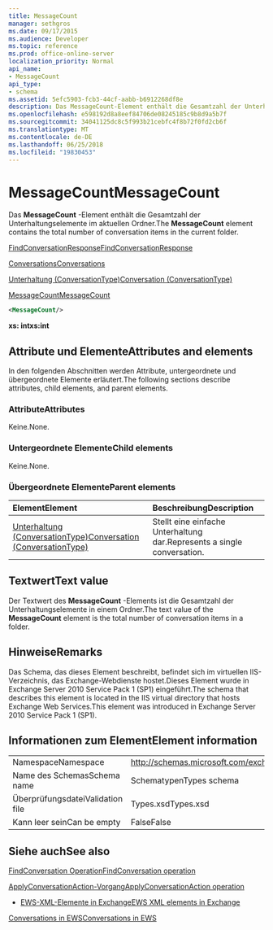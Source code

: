 ```yaml
---
title: MessageCount
manager: sethgros
ms.date: 09/17/2015
ms.audience: Developer
ms.topic: reference
ms.prod: office-online-server
localization_priority: Normal
api_name:
- MessageCount
api_type:
- schema
ms.assetid: 5efc5903-fcb3-44cf-aabb-b6912268df8e
description: Das MessageCount-Element enthält die Gesamtzahl der Unterhaltungselemente im aktuellen Ordner.
ms.openlocfilehash: e598192d8a8eef84706de08245185c9b8d9a5b7f
ms.sourcegitcommit: 34041125dc8c5f993b21cebfc4f8b72f0fd2cb6f
ms.translationtype: MT
ms.contentlocale: de-DE
ms.lasthandoff: 06/25/2018
ms.locfileid: "19830453"
---
```

# <a name="messagecount"></a><span data-ttu-id="871a9-103">MessageCount</span><span class="sxs-lookup"><span data-stu-id="871a9-103">MessageCount</span></span>

<span data-ttu-id="871a9-104">Das **MessageCount** -Element enthält die Gesamtzahl der Unterhaltungselemente im aktuellen Ordner.</span><span class="sxs-lookup"><span data-stu-id="871a9-104">The **MessageCount** element contains the total number of conversation items in the current folder.</span></span> 
  
[<span data-ttu-id="871a9-105">FindConversationResponse</span><span class="sxs-lookup"><span data-stu-id="871a9-105">FindConversationResponse</span></span>](findconversationresponse.md)
  
[<span data-ttu-id="871a9-106">Conversations</span><span class="sxs-lookup"><span data-stu-id="871a9-106">Conversations</span></span>](conversations-ex15websvcsotherref.md)
  
[<span data-ttu-id="871a9-107">Unterhaltung (ConversationType)</span><span class="sxs-lookup"><span data-stu-id="871a9-107">Conversation (ConversationType)</span></span>](conversation-conversationtype.md)
  
[<span data-ttu-id="871a9-108">MessageCount</span><span class="sxs-lookup"><span data-stu-id="871a9-108">MessageCount</span></span>](messagecount.md)
  
```XML
<MessageCount/>
```

 <span data-ttu-id="871a9-109">**xs: int**</span><span class="sxs-lookup"><span data-stu-id="871a9-109">**xs:int**</span></span>
## <a name="attributes-and-elements"></a><span data-ttu-id="871a9-110">Attribute und Elemente</span><span class="sxs-lookup"><span data-stu-id="871a9-110">Attributes and elements</span></span>

<span data-ttu-id="871a9-111">In den folgenden Abschnitten werden Attribute, untergeordnete und übergeordnete Elemente erläutert.</span><span class="sxs-lookup"><span data-stu-id="871a9-111">The following sections describe attributes, child elements, and parent elements.</span></span>
  
### <a name="attributes"></a><span data-ttu-id="871a9-112">Attribute</span><span class="sxs-lookup"><span data-stu-id="871a9-112">Attributes</span></span>

<span data-ttu-id="871a9-113">Keine.</span><span class="sxs-lookup"><span data-stu-id="871a9-113">None.</span></span>
  
### <a name="child-elements"></a><span data-ttu-id="871a9-114">Untergeordnete Elemente</span><span class="sxs-lookup"><span data-stu-id="871a9-114">Child elements</span></span>

<span data-ttu-id="871a9-115">Keine.</span><span class="sxs-lookup"><span data-stu-id="871a9-115">None.</span></span>
  
### <a name="parent-elements"></a><span data-ttu-id="871a9-116">Übergeordnete Elemente</span><span class="sxs-lookup"><span data-stu-id="871a9-116">Parent elements</span></span>

|<span data-ttu-id="871a9-117">**Element**</span><span class="sxs-lookup"><span data-stu-id="871a9-117">**Element**</span></span>|<span data-ttu-id="871a9-118">**Beschreibung**</span><span class="sxs-lookup"><span data-stu-id="871a9-118">**Description**</span></span>|
|:-----|:-----|
|[<span data-ttu-id="871a9-119">Unterhaltung (ConversationType)</span><span class="sxs-lookup"><span data-stu-id="871a9-119">Conversation (ConversationType)</span></span>](conversation-conversationtype.md) <br/> |<span data-ttu-id="871a9-120">Stellt eine einfache Unterhaltung dar.</span><span class="sxs-lookup"><span data-stu-id="871a9-120">Represents a single conversation.</span></span>  <br/> |
   
## <a name="text-value"></a><span data-ttu-id="871a9-121">Textwert</span><span class="sxs-lookup"><span data-stu-id="871a9-121">Text value</span></span>

<span data-ttu-id="871a9-122">Der Textwert des **MessageCount** -Elements ist die Gesamtzahl der Unterhaltungselemente in einem Ordner.</span><span class="sxs-lookup"><span data-stu-id="871a9-122">The text value of the **MessageCount** element is the total number of conversation items in a folder.</span></span> 
  
## <a name="remarks"></a><span data-ttu-id="871a9-123">Hinweise</span><span class="sxs-lookup"><span data-stu-id="871a9-123">Remarks</span></span>

<span data-ttu-id="871a9-124">Das Schema, das dieses Element beschreibt, befindet sich im virtuellen IIS-Verzeichnis, das Exchange-Webdienste hostet.Dieses Element wurde in Exchange Server 2010 Service Pack 1 (SP1) eingeführt.</span><span class="sxs-lookup"><span data-stu-id="871a9-124">The schema that describes this element is located in the IIS virtual directory that hosts Exchange Web Services.This element was introduced in Exchange Server 2010 Service Pack 1 (SP1).</span></span>
  
## <a name="element-information"></a><span data-ttu-id="871a9-125">Informationen zum Element</span><span class="sxs-lookup"><span data-stu-id="871a9-125">Element information</span></span>

|||
|:-----|:-----|
|<span data-ttu-id="871a9-126">Namespace</span><span class="sxs-lookup"><span data-stu-id="871a9-126">Namespace</span></span>  <br/> |http://schemas.microsoft.com/exchange/services/2006/types  <br/> |
|<span data-ttu-id="871a9-127">Name des Schemas</span><span class="sxs-lookup"><span data-stu-id="871a9-127">Schema name</span></span>  <br/> |<span data-ttu-id="871a9-128">Schematypen</span><span class="sxs-lookup"><span data-stu-id="871a9-128">Types schema</span></span>  <br/> |
|<span data-ttu-id="871a9-129">Überprüfungsdatei</span><span class="sxs-lookup"><span data-stu-id="871a9-129">Validation file</span></span>  <br/> |<span data-ttu-id="871a9-130">Types.xsd</span><span class="sxs-lookup"><span data-stu-id="871a9-130">Types.xsd</span></span>  <br/> |
|<span data-ttu-id="871a9-131">Kann leer sein</span><span class="sxs-lookup"><span data-stu-id="871a9-131">Can be empty</span></span>  <br/> |<span data-ttu-id="871a9-132">False</span><span class="sxs-lookup"><span data-stu-id="871a9-132">False</span></span>  <br/> |
   
## <a name="see-also"></a><span data-ttu-id="871a9-133">Siehe auch</span><span class="sxs-lookup"><span data-stu-id="871a9-133">See also</span></span>



[<span data-ttu-id="871a9-134">FindConversation Operation</span><span class="sxs-lookup"><span data-stu-id="871a9-134">FindConversation operation</span></span>](findconversation-operation.md)
  
[<span data-ttu-id="871a9-135">ApplyConversationAction-Vorgang</span><span class="sxs-lookup"><span data-stu-id="871a9-135">ApplyConversationAction operation</span></span>](applyconversationaction-operation.md)


- [<span data-ttu-id="871a9-136">EWS-XML-Elemente in Exchange</span><span class="sxs-lookup"><span data-stu-id="871a9-136">EWS XML elements in Exchange</span></span>](ews-xml-elements-in-exchange.md)


[<span data-ttu-id="871a9-137">Conversations in EWS</span><span class="sxs-lookup"><span data-stu-id="871a9-137">Conversations in EWS</span></span>](http://msdn.microsoft.com/library/91e64629-db6c-4c94-9dcb-d386232e8467%28Office.15%29.aspx)

